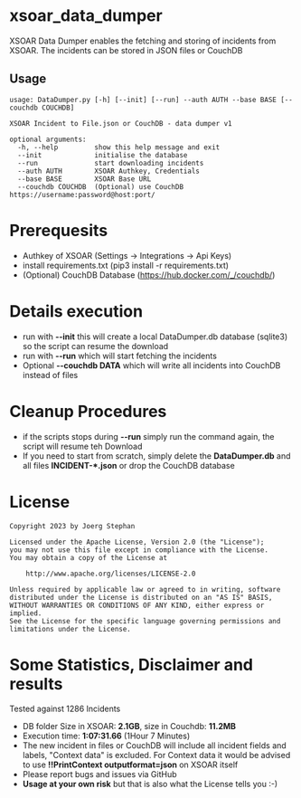 # xsoar_data_dumper
XSOAR Data Dumper enables the fetching and storing of incidents from XSOAR. The incidents can be stored in JSON files or CouchDB

## Usage
    usage: DataDumper.py [-h] [--init] [--run] --auth AUTH --base BASE [--couchdb COUCHDB]

    XSOAR Incident to File.json or CouchDB - data dumper v1

    optional arguments:
      -h, --help         show this help message and exit
      --init             initialise the database
      --run              start downloading incidents
      --auth AUTH        XSOAR Authkey, Credentials
      --base BASE        XSOAR Base URL
      --couchdb COUCHDB  (Optional) use CouchDB https://username:password@host:port/
      
# Prerequesits
* Authkey of XSOAR (Settings -> Integrations -> Api Keys)
* install requirements.txt (pip3 install -r requirements.txt)
* (Optional) CouchDB Database (https://hub.docker.com/_/couchdb/)

# Details execution
* run with **--init** this will create a local DataDumper.db database (sqlite3) so the script can resume the download
* run with **--run** which will start fetching the incidents
* Optional **--couchdb DATA** which will write all incidents into CouchDB instead of files

# Cleanup Procedures
* if the scripts stops during **--run** simply run the command again, the script will resume teh Download
* If you need to start from scratch, simply delete the **DataDumper.db** and all files **INCIDENT-*.json** or drop the CouchDB database

# License

    Copyright 2023 by Joerg Stephan

    Licensed under the Apache License, Version 2.0 (the "License");
    you may not use this file except in compliance with the License.
    You may obtain a copy of the License at

        http://www.apache.org/licenses/LICENSE-2.0

    Unless required by applicable law or agreed to in writing, software
    distributed under the License is distributed on an "AS IS" BASIS,
    WITHOUT WARRANTIES OR CONDITIONS OF ANY KIND, either express or implied.
    See the License for the specific language governing permissions and
    limitations under the License.
    
# Some Statistics, Disclaimer and results
Tested against 1286 Incidents
* DB folder Size in XSOAR: **2.1GB**, size in Couchdb: **11.2MB**
* Execution time: **1:07:31.66**  (1Hour 7 Minutes)
* The new incident in files or CouchDB will include all incident fields and labels, "Context data" is excluded. For Context data it would be advised to use **!!PrintContext outputformat=json** on XSOAR itself
* Please report bugs and issues via GitHub 
* **Usage at your own risk** but that is also what the License tells you :-)

